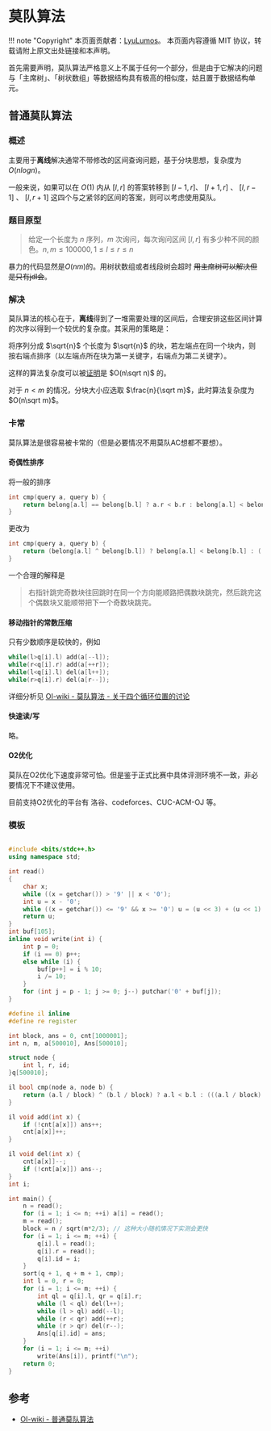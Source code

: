 # 莫队算法

!!! note "Copyright"
    本页面贡献者：[LyuLumos](https://github.com/LyuLumos)。
    本页面内容遵循 MIT 协议，转载请附上原文出处链接和本声明。

首先需要声明，莫队算法严格意义上不属于任何一个部分，但是由于它解决的问题与「主席树」、「树状数组」等数据结构具有极高的相似度，姑且置于数据结构单元。

## 普通莫队算法

### 概述
主要用于**离线**解决通常不带修改的区间查询问题，基于分块思想，复杂度为 $O(nlogn)$。


一般来说，如果可以在 $O(1)$ 内从 $[l, r]$ 的答案转移到 $[l-1, r]$、 $[l+1, r]$ 、 $[l, r-1]$ 、 $[l, r+1]$ 这四个与之紧邻的区间的答案，则可以考虑使用莫队。

### 题目原型

> 给定一个长度为 $n$ 序列，$m$ 次询问，每次询问区间 $[l,r]$ 有多少种不同的颜色。$n,m\leq 100000, 1\leq l \leq r \leq n$

暴力的代码显然是$O(nm)$的。用树状数组或者线段树会超时 ~~用主席树可以解决但是只有jdl会~~。

### 解决

莫队算法的核心在于，**离线**得到了一堆需要处理的区间后，合理安排这些区间计算的次序以得到一个较优的复杂度。其采用的策略是：

将序列分成 $\sqrt{n}$ 个长度为 $\sqrt{n}$ 的块，若左端点在同一个块内，则按右端点排序（以左端点所在块为第一关键字，右端点为第二关键字）。

这样的算法复杂度可以被[证明](https://oi-wiki.org/misc/mo-algo/#_5)是 $O(n\sqrt n)$ 的。

对于 $n<m$ 的情况，分块大小应选取 $\frac{n}{\sqrt m}$，此时算法复杂度为 $O(n\sqrt m)$。

### 卡常

莫队算法是很容易被卡常的（但是必要情况不用莫队AC想都不要想）。

#### 奇偶性排序

将一般的排序

```cpp
int cmp(query a, query b) {
    return belong[a.l] == belong[b.l] ? a.r < b.r : belong[a.l] < belong[b.l];
}
```

更改为

```cpp
int cmp(query a, query b) {
	return (belong[a.l] ^ belong[b.l]) ? belong[a.l] < belong[b.l] : ((belong[a.l] & 1) ? a.r < b.r : a.r > b.r);
}
```

一个合理的解释是

> 右指针跳完奇数块往回跳时在同一个方向能顺路把偶数块跳完，然后跳完这个偶数块又能顺带把下一个奇数块跳完。

#### 移动指针的常数压缩

只有少数顺序是较快的，例如

```cpp
while(l>q[i].l) add(a[--l]);
while(r<q[i].r) add(a[++r]);
while(l<q[i].l) del(a[l++]);
while(r>q[i].r) del(a[r--]);
```

详细分析见 [OI-wiki - 莫队算法 - 关于四个循环位置的讨论](https://oi-wiki.org/misc/mo-algo/)

#### 快速读/写

略。

#### O2优化

莫队在O2优化下速度非常可怕。但是鉴于正式比赛中具体评测环境不一致，非必要情况下不建议使用。

目前支持O2优化的平台有 洛谷、codeforces、CUC-ACM-OJ 等。

### 模板

```cpp

#include <bits/stdc++.h>
using namespace std;

int read()
{
    char x;
    while ((x = getchar()) > '9' || x < '0');
    int u = x - '0';
    while ((x = getchar()) <= '9' && x >= '0') u = (u << 3) + (u << 1) + x - '0';
    return u;
}
int buf[105];
inline void write(int i) {
    int p = 0;
    if (i == 0) p++;
    else while (i) {
        buf[p++] = i % 10;
        i /= 10;
    }
    for (int j = p - 1; j >= 0; j--) putchar('0' + buf[j]);
}

#define il inline
#define re register

int block, ans = 0, cnt[1000001];
int n, m, a[500010], Ans[500010];

struct node {
    int l, r, id;
}q[500010];

il bool cmp(node a, node b) {
    return (a.l / block) ^ (b.l / block) ? a.l < b.l : (((a.l / block) & 1) ? a.r<b.r : a.r>b.r);
}

il void add(int x) {
    if (!cnt[a[x]]) ans++;
    cnt[a[x]]++;
}

il void del(int x) {
    cnt[a[x]]--;
    if (!cnt[a[x]]) ans--;
}
int i;

int main() {
    n = read();
    for (i = 1; i <= n; ++i) a[i] = read();
    m = read();
    block = n / sqrt(m*2/3); // 这种大小随机情况下实测会更快
    for (i = 1; i <= m; ++i) {
        q[i].l = read();
        q[i].r = read();
        q[i].id = i;
    }
    sort(q + 1, q + m + 1, cmp);
    int l = 0, r = 0;
    for (i = 1; i <= m; ++i) {
        int ql = q[i].l, qr = q[i].r;
        while (l < ql) del(l++);
        while (l > ql) add(--l);
        while (r < qr) add(++r);
        while (r > qr) del(r--);
        Ans[q[i].id] = ans;
    }
    for (i = 1; i <= m; ++i)
        write(Ans[i]), printf("\n");
    return 0;
}
```

## 参考

- [OI-wiki - 普通莫队算法](https://oi-wiki.org/misc/mo-algo/)
